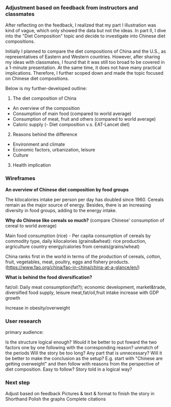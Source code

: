 ### Adjustment based on feedback from instructors and classmates
After reflecting on the feedback, I realized that my part I illustration was kind of vague, which only showed the data but not the ideas. In part II, I dive into the "Diet Composition" topic and decide to investigate into Chinese diet compositions.

Initially I planned to compare the diet compositions of China and the U.S., as representatives of Eastern and Western countries. However, after sharing my ideas with classmates, I found that it was still too broad to be covered in a 1-minute presentation. At the same time, it does not have many practical implications. Therefore, I further scoped down and made the topic focused on Chinese diet compositions.

Below is my further-developed outline:
1. The diet composition of China
- An overview of the composition
- Consumption of main food (compared to world average)
- Consumption of meat, fruit and others (compared to world average)
- Caloric supply
(- Diet composition v.s. EAT-Lancet diet)
2. Reasons behind the difference
- Environment and climate
- Economic factors, urbanization, leisure
- Culture
3. Health implication

### Wireframes
**An overview of Chinese diet composition by food groups**
<div class="flourish-embed flourish-chart" data-src="visualisation/8773340"><script src="https://public.flourish.studio/resources/embed.js"></script></div>
The kilocalories intake per person per day has doubled since 1960. Cereals remain as the major source of energy. Besides, there is an increasing diversity in food groups, adding to the energy intake.

**Why do Chinese like cereals so much?** (compare Chinese' consumption of cereal to world average)

Main food consumption (rice) - Per capita consumption of cereals by commodity type, daily kilocalories (grains&wheat): rice production, argriculture country
energy/calories from cereals(grains/wheat)


China ranks first in the world in terms of the production of cereals, cotton, fruit, vegetables, meat, poultry, eggs and fishery products. (https://www.fao.org/china/fao-in-china/china-at-a-glance/en/)


**What is behind the food diversification?**

fat/oil: Daily meat consumption(fat?); economic development, market&trade, diversified food supply, leisure
meat,fat/oil,fruit intake increase with GDP growth

Increase in obesity/overweight



### User research
primary audience: 


Is the structure logical enough? Would it be better to put foward the two factors one by one following with the corresponding reason?
unmatch of the periods 
Will the story be too long? Any part that is unnecessary?
Will it be better to make the conclusion as the setup? E.g. start with "Chinese are getting overweight" and then follow with reasons from the perspective of diet composition.
Easy to follow? Story told in a logical way?

### Next step
Adjust based on feedback
Pictures & text & format to finish the story in Shorthand
Polish the graphs
Complete citations

